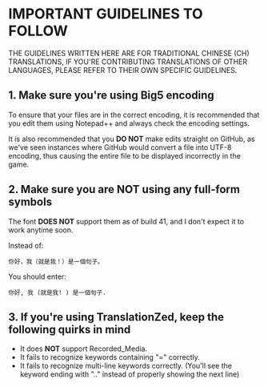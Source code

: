 # IMPORTANT GUIDELINES TO FOLLOW

THE GUIDELINES WRITTEN HERE ARE FOR TRADITIONAL CHINESE (CH) TRANSLATIONS, IF YOU'RE CONTRIBUTING TRANSLATIONS OF OTHER LANGUAGES, PLEASE REFER TO THEIR OWN SPECIFIC GUIDELINES.

## 1. Make sure you're using Big5 encoding

To ensure that your files are in the correct encoding, it is recommended that you edit them using Notepad++ and always check the encoding settings.
	
It is also recommended that you **DO NOT** make edits straight on GitHub, as we've seen instances where GitHub would convert a file into UTF-8 encoding, thus causing the entire file to be displayed incorrectly in the game.

## 2. Make sure you are **NOT** using any full-form symbols

The font **DOES NOT** support them as of build 41, and I don't expect it to work anytime soon.

Instead of:

`你好，我（就是我！）是一個句子。`

You should enter:

`你好, 我 (就是我! ) 是一個句子. `

## 3. If you're using TranslationZed, keep the following quirks in mind

- It does **NOT** support Recorded_Media.
- It fails to recognize keywords containing "=" correctly.
- It fails to recognize multi-line keywords correctly. (You'll see the keyword ending with ".." instead of properly showing the next line)
